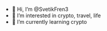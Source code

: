 - 👋 Hi, I’m @SvetikFren3
- 👀 I’m interested in crypto, travel, life
- 🌱 I’m currently learning crypto
<!---
SvetikFren3/SvetikFren3 is a ✨ special ✨ repository because its `README.md` (this file) appears on your GitHub profile.
You can click the Preview link to take a look at your changes.
--->
